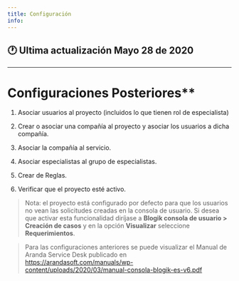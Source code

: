 ```yaml
---
title: Configuración
info:
---
```

## 🕐 Ultima actualización Mayo 28 de 2020
<hr>



# Configuraciones Posteriores**

1.  Asociar usuarios al proyecto (incluidos lo que tienen rol de especialista)

2.  Crear o asociar una compañía al proyecto y asociar los usuarios a dicha
    compañía.

3.  Asociar la compañía al servicio.

4.  Asociar especialistas al grupo de especialistas.

5.  Crear de Reglas.

6.  Verificar que el proyecto esté activo.

>   Nota: el proyecto está configurado por defecto para que los usuarios no vean
>   las solicitudes creadas en la consola de usuario. Si desea que activar esta
>   funcionalidad diríjase a **Blogik consola de usuario \> Creación de casos**
>   y en la opción **Visualizar** seleccione **Requerimientos**.

>   Para las configuraciones anteriores se puede visualizar el Manual de Aranda
>   Service Desk publicado en
>   <https://arandasoft.com/manuals/wp-content/uploads/2020/03/manual-consola-blogik-es-v6.pdf>
